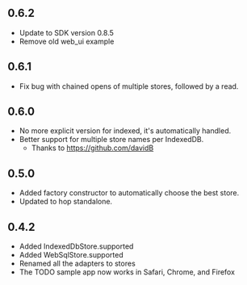 ## 0.6.2

* Update to SDK version 0.8.5
* Remove old web_ui example

## 0.6.1

* Fix bug with chained opens of multiple stores, followed by a read.

## 0.6.0

* No more explicit version for indexed, it's automatically handled.
* Better support for multiple store names per IndexedDB.
  * Thanks to https://github.com/davidB

## 0.5.0

* Added factory constructor to automatically choose the best store.
* Updated to hop standalone.

## 0.4.2

* Added IndexedDbStore.supported
* Added WebSqlStore.supported
* Renamed all the adapters to stores
* The TODO sample app now works in Safari, Chrome, and Firefox